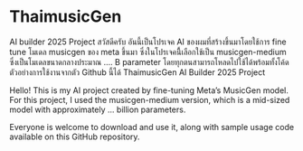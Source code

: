 # ThaimusicGen
AI builder 2025 Project
สวัสดีครับ อันนี้เป็นโปรเจค AI ของผมที่สร้างขึ้นมาโดยใช้การ fine tune โมเดล musicgen ของ meta ขึ้นมา 
ซึ่งในโปรเจคนีี้เลือกใช้เป็น musicgen-medium ซึ่งเป็นโมเดลขนาดกลางประมาณ .... B parameter
โดยทุกตนสามารถโหลดไปใช้ได้พร้อมทั้งโค้ดตัวอย่างการใช้งานจากตัว Github นี้ได้
ThaimusicGen
AI Builder 2025 Project

Hello! This is my AI project created by fine-tuning Meta’s MusicGen model.
For this project, I used the musicgen-medium version, which is a mid-sized model with approximately ... billion parameters.

Everyone is welcome to download and use it, along with sample usage code available on this GitHub repository.


